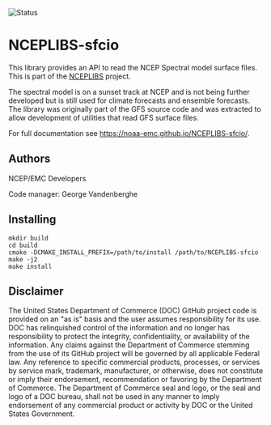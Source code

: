 ![Status](https://github.com/NOAA-EMC/NCEPLIBS-sp/workflows/Build%20and%20Test/badge.svg)

# NCEPLIBS-sfcio

This library provides an API to read the NCEP Spectral model surface
files. This is part of the
[NCEPLIBS](https://github.com/NOAA-EMC/NCEPLIBS) project.

The spectral model is on a sunset track at NCEP and is not being
further developed but is still used for climate forecasts and ensemble
forecasts. The library was originally part of the GFS source code and
was extracted to allow development of utilities that read GFS surface
files.

For full documentation see https://noaa-emc.github.io/NCEPLIBS-sfcio/.

## Authors

NCEP/EMC Developers

Code manager: George Vandenberghe

## Installing

```
mkdir build
cd build
cmake -DCMAKE_INSTALL_PREFIX=/path/to/install /path/to/NCEPLIBS-sfcio
make -j2
make install
```

## Disclaimer

The United States Department of Commerce (DOC) GitHub project code is
provided on an "as is" basis and the user assumes responsibility for
its use. DOC has relinquished control of the information and no longer
has responsibility to protect the integrity, confidentiality, or
availability of the information. Any claims against the Department of
Commerce stemming from the use of its GitHub project will be governed
by all applicable Federal law. Any reference to specific commercial
products, processes, or services by service mark, trademark,
manufacturer, or otherwise, does not constitute or imply their
endorsement, recommendation or favoring by the Department of
Commerce. The Department of Commerce seal and logo, or the seal and
logo of a DOC bureau, shall not be used in any manner to imply
endorsement of any commercial product or activity by DOC or the United
States Government.



